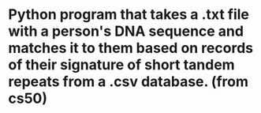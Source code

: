 # Python program that takes a .txt file with a person's DNA sequence and matches it to them based on records of their signature of short tandem repeats from a .csv database. (from cs50)

